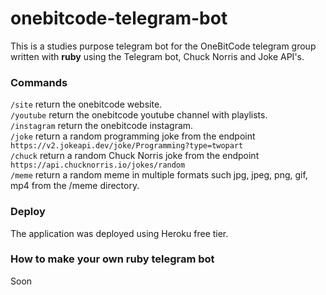 # onebitcode-telegram-bot
This is a studies purpose telegram bot for the OneBitCode telegram group written with <b>ruby</b> using the Telegram bot, Chuck Norris and Joke API's.
### Commands
``/site`` return the onebitcode website.<br>
``/youtube`` return the onebitcode youtube channel with playlists.<br>
``/instagram`` return the onebitcode instagram.<br>
``/joke`` return a random programming joke from the endpoint ``https://v2.jokeapi.dev/joke/Programming?type=twopart``<br>
``/chuck`` return a random Chuck Norris joke from the endpoint ``https://api.chucknorris.io/jokes/random``<br>
``/meme`` return a random meme in multiple formats such jpg, jpeg, png, gif, mp4 from the /meme directory.<br>

### Deploy
The application was deployed using Heroku free tier.

### How to make your own ruby telegram bot
Soon

